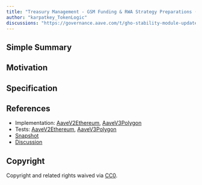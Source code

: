 ```yaml
---
title: "Treasury Management - GSM Funding & RWA Strategy Preparations (Part 1)"
author: "karpatkey_TokenLogic"
discussions: "https://governance.aave.com/t/gho-stability-module-update/14442/10"
---
```


## Simple Summary

## Motivation

## Specification

## References

- Implementation: [AaveV2Ethereum](https://github.com/bgd-labs/aave-proposals-v3/blob/main/src/20231229_Multi_TreasuryManagementGSMFundingRWAStrategyPreparationsPart1/AaveV2Ethereum_TreasuryManagementGSMFundingRWAStrategyPreparationsPart1_20231229.sol), [AaveV3Polygon](https://github.com/bgd-labs/aave-proposals-v3/blob/main/src/20231229_Multi_TreasuryManagementGSMFundingRWAStrategyPreparationsPart1/AaveV3Polygon_TreasuryManagementGSMFundingRWAStrategyPreparationsPart1_20231229.sol)
- Tests: [AaveV2Ethereum](https://github.com/bgd-labs/aave-proposals-v3/blob/main/src/20231229_Multi_TreasuryManagementGSMFundingRWAStrategyPreparationsPart1/AaveV2Ethereum_TreasuryManagementGSMFundingRWAStrategyPreparationsPart1_20231229.t.sol), [AaveV3Polygon](https://github.com/bgd-labs/aave-proposals-v3/blob/main/src/20231229_Multi_TreasuryManagementGSMFundingRWAStrategyPreparationsPart1/AaveV3Polygon_TreasuryManagementGSMFundingRWAStrategyPreparationsPart1_20231229.t.sol)
- [Snapshot](TODO)
- [Discussion](https://governance.aave.com/t/gho-stability-module-update/14442/10)

## Copyright

Copyright and related rights waived via [CC0](https://creativecommons.org/publicdomain/zero/1.0/).
